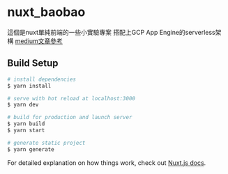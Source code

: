 # nuxt_baobao
這個是nuxt單純前端的一些小實驗專案
搭配上GCP App Engine的serverless架構
[medium文章參考](https://medium.com/dean-lin/nuxtjs-gcp-serverless%E5%AF%A6%E6%88%B0-3f1ae8667533)


## Build Setup

```bash
# install dependencies
$ yarn install

# serve with hot reload at localhost:3000
$ yarn dev

# build for production and launch server
$ yarn build
$ yarn start

# generate static project
$ yarn generate
```

For detailed explanation on how things work, check out [Nuxt.js docs](https://nuxtjs.org).
